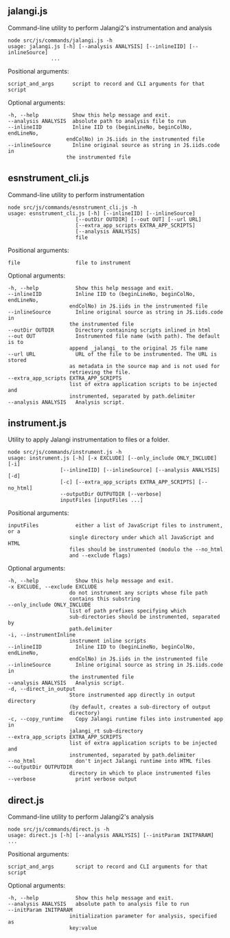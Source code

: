 ## jalangi.js

Command-line utility to perform Jalangi2's instrumentation and analysis

    node src/js/commands/jalangi.js -h
    usage: jalangi.js [-h] [--analysis ANALYSIS] [--inlineIID] [--inlineSource]
                  ...

Positional arguments:

    script_and_args      script to record and CLI arguments for that script

Optional arguments:

    -h, --help           Show this help message and exit.
    --analysis ANALYSIS  absolute path to analysis file to run
    --inlineIID          Inline IID to (beginLineNo, beginColNo, endLineNo,
                       endColNo) in J$.iids in the instrumented file
    --inlineSource       Inline original source as string in J$.iids.code in
                       the instrumented file
## esnstrument_cli.js


Command-line utility to perform instrumentation

    node src/js/commands/esnstrument_cli.js -h
    usage: esnstrument_cli.js [-h] [--inlineIID] [--inlineSource]
                          [--outDir OUTDIR] [--out OUT] [--url URL]
                          [--extra_app_scripts EXTRA_APP_SCRIPTS]
                          [--analysis ANALYSIS]
                          file

Positional arguments:

    file                  file to instrument

Optional arguments:

    -h, --help            Show this help message and exit.
    --inlineIID           Inline IID to (beginLineNo, beginColNo, endLineNo,
                        endColNo) in J$.iids in the instrumented file
    --inlineSource        Inline original source as string in J$.iids.code in
                        the instrumented file
    --outDir OUTDIR       Directory containing scripts inlined in html
    --out OUT             Instrumented file name (with path). The default is to
                        append _jalangi_ to the original JS file name
    --url URL             URL of the file to be instrumented. The URL is stored
                        as metadata in the source map and is not used for
                        retrieving the file.
    --extra_app_scripts EXTRA_APP_SCRIPTS
                        list of extra application scripts to be injected and
                        instrumented, separated by path.delimiter
    --analysis ANALYSIS   Analysis script.

## instrument.js

Utility to apply Jalangi instrumentation to files or a folder.

    node src/js/commands/instrument.js -h
    usage: instrument.js [-h] [-x EXCLUDE] [--only_include ONLY_INCLUDE] [-i]
                     [--inlineIID] [--inlineSource] [--analysis ANALYSIS] [-d]
                     [-c] [--extra_app_scripts EXTRA_APP_SCRIPTS] [--no_html]
                     --outputDir OUTPUTDIR [--verbose]
                     inputFiles [inputFiles ...]

Positional arguments:

    inputFiles            either a list of JavaScript files to instrument, or a
                        single directory under which all JavaScript and HTML
                        files should be instrumented (modulo the --no_html
                        and --exclude flags)

Optional arguments:

    -h, --help            Show this help message and exit.
    -x EXCLUDE, --exclude EXCLUDE
                        do not instrument any scripts whose file path
                        contains this substring
    --only_include ONLY_INCLUDE
                        list of path prefixes specifying which
                        sub-directories should be instrumented, separated by
                        path.delimiter
    -i, --instrumentInline
                        instrument inline scripts
    --inlineIID           Inline IID to (beginLineNo, beginColNo, endLineNo,
                        endColNo) in J$.iids in the instrumented file
    --inlineSource        Inline original source as string in J$.iids.code in
                        the instrumented file
    --analysis ANALYSIS   Analysis script.
    -d, --direct_in_output
                        Store instrumented app directly in output directory
                        (by default, creates a sub-directory of output
                        directory)
    -c, --copy_runtime    Copy Jalangi runtime files into instrumented app in
                        jalangi_rt sub-directory
    --extra_app_scripts EXTRA_APP_SCRIPTS
                        list of extra application scripts to be injected and
                        instrumented, separated by path.delimiter
    --no_html             don't inject Jalangi runtime into HTML files
    --outputDir OUTPUTDIR
                        directory in which to place instrumented files
    --verbose             print verbose output

## direct.js

Command-line utility to perform Jalangi2's analysis

    node src/js/commands/direct.js -h
    usage: direct.js [-h] [--analysis ANALYSIS] [--initParam INITPARAM] ...

Positional arguments:

    script_and_args       script to record and CLI arguments for that script

Optional arguments:

    -h, --help            Show this help message and exit.
    --analysis ANALYSIS   absolute path to analysis file to run
    --initParam INITPARAM
                        initialization parameter for analysis, specified as
                        key:value

